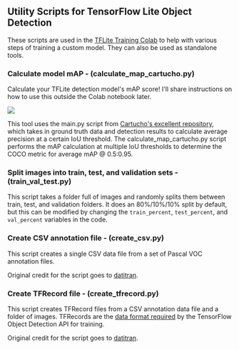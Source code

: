 ## Utility Scripts for TensorFlow Lite Object Detection
These scripts are used in the [TFLite Training Colab](https://colab.research.google.com/github/EdjeElectronics/TensorFlow-Lite-Object-Detection-on-Android-and-Raspberry-Pi/blob/master/Train_TFLite2_Object_Detction_Model.ipynb) to help with various steps of training a custom model. They can also be used as standalone tools.

### Calculate model mAP - (calculate_map_cartucho.py)
Calculate your TFLite detection model's mAP score! I'll share instructions on how to use this outside the Colab notebook later. 

<img src="../doc/calculate-mAP-demo1.gif">

This tool uses the main.py script from [Cartucho's excellent repository](https://github.com/Cartucho/mAP), which takes in ground truth data and detection results to calculate average precision at a certain IoU threshold. The calculate_map_cartucho.py script performs the mAP calculation at multiple IoU thresholds to determine the COCO metric for average mAP @ 0.5:0.95.

### Split images into train, test, and validation sets - (train_val_test.py)
This script takes a folder full of images and randomly splits them between train, test, and validation folders. It does an 80%/10%/10% split by default, but this can be modified by changing the `train_percent`, `test_percent`, and `val_percent` variables in the code.

### Create CSV annotation file - (create_csv.py)
This script creates a single CSV data file from a set of Pascal VOC annotation files.

Original credit for the script goes to [datitran](https://github.com/datitran/raccoon_dataset/blob/master/xml_to_csv.py).

### Create TFRecord file - (create_tfrecord.py)
This script creates TFRecord files from a CSV annotation data file and a folder of images. TFRecords are the [data format required](https://github.com/tensorflow/models/blob/master/research/object_detection/g3doc/preparing_inputs.md) by the TensorFlow Object Detection API for training.

Original credit for the script goes to [datitran](https://github.com/datitran/raccoon_dataset/blob/master/generate_tfrecord.py).
